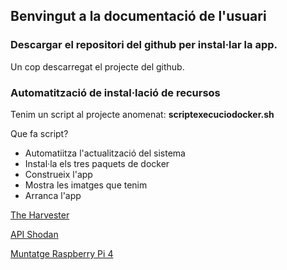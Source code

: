 ## Benvingut a la documentació de l'usuari

### Descargar el repositori del github per instal·lar la app.

Un cop descarregat el projecte del github.

### Automatització de instal·lació de recursos

Tenim un script al projecte anomenat: **scriptexecuciodocker.sh**

Que fa script?

* Automatiitza l'actualització del sistema
* Instal·la els tres paquets de docker
* Construeix l'app
* Mostra les imatges que tenim
* Arranca l'app

[The Harvester](https://2asix-2021-22.github.io/ProjecteJSD/theHarvester)

[API Shodan](https://2asix-2021-22.github.io/ProjecteJSD/apishodan)

[Muntatge Raspberry Pi 4](https://2asix-2021-22.github.io/ProjecteJSD/muntatgeraspberrypi)


